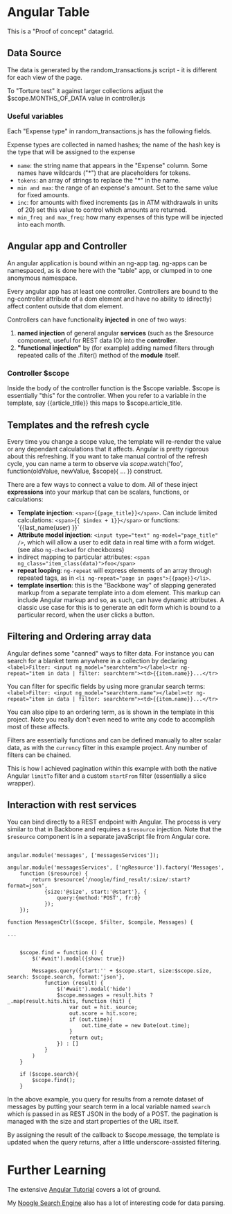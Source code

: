 # Angular Table

This is a "Proof of concept" datagrid.

## Data Source

The data is generated by the random_transactions.js script - it is different for each view of the page.

To "Torture test" it against larger collections adjust the $scope.MONTHS_OF_DATA value in controller.js

### Useful variables

Each "Expense type" in random_transactions.js has the following fields.

Expense types are collected in named hashes; the name of the hash key is the type that will be assigned to the expense

 * `name`: the string name that appears in the "Expense" column. Some names have wildcards ("*") that are placeholders for tokens.
 * `tokens`: an array of strings to replace the "*" in the name.
 * `min and max`: the range of an expense's amount. Set to the same value for fixed amounts.
 * `inc`: for amounts with fixed increments (as in ATM withdrawals in units of 20) set this value to control which amounts are returned.
 * `min_freq and max_freq`: how many expenses of this type will be injected into each month.


## Angular app and Controller

An angular application is bound within an ng-app tag. ng-apps can be namespaced, as is done here with the "table" app, or clumped in to one anonymous namespace.

Every angular app has at least one controller. Controllers are bound to the ng-controller attribute of a dom element and have no ability to (directly) affect content outside that dom element.

Controllers can have functionality __injected__ in one of two ways:
 1. __named injection__ of general angular __services__ (such as the $resource component, useful for REST data IO) into the __controller__.
 2. __"functional injection"__ by (for example) adding named filters through repeated calls of the .filter() method of the __module__ itself.

### Controller $scope

Inside the body of the controller function is the $scope variable. $scope is essentially "this" for the controller. When you refer to a variable in the template, say {{article_title}} this maps to $scope.article_title.

## Templates and the refresh cycle

Every time you change a scope value, the template will re-render the value or any dependant calculations that it affects. Angular is pretty rigorous about this refreshing. If you want to take manual control of the refresh cycle, you can name a term to observe via $scope.$watch('foo', function(oldValue, newValue, $scope){ ... }) construct.

There are a few ways to connect a value to dom. All of these inject __expressions__ into your markup that can be scalars, functions, or calculations:

* __Template injection__: `<span>{{page_title}}</span>`. Can include limited calculations: `<span>{{ $index + 1}}</span>` or functions: '<span>{{last_name(user) }}</span>`
* __Attribute model injection__: `<input type="text" ng-model="page_title" />`, which will allow a user to edit data in real time with a form widget. (see also `ng-checked` for checkboxes)
* indirect mapping to particular attributes: `<span ng_class="item_class(data)">foo</span>`
* __repeat looping__: `ng-repeat` will express elements of an array through repeated tags, as in `<li ng-repeat="page in pages">{{page}}</li>`.
* __template insertion__: this is the "Backbone way" of slapping generated markup from a separate template into a dom element. This markup can include Angular markup and so, as such, can have dynamic attributes. A classic use case for this is to generate an edit form which is bound to a particular record, when the user clicks a button.

## Filtering and Ordering array data

Angular defines some "canned" ways to filter data. For instance you can search for a blanket term anywhere in a collection by declaring `<label>Filter: <input ng_model="searchterm"></label><tr ng-repeat="item in data | filter: searchterm"><td>{{item.name}}...</tr>`

You can filter for specific fields by using more granular search terms: `<label>Filter: <input ng_model="searchterm.name"></label><tr ng-repeat="item in data | filter: searchterm"><td>{{item.name}}...</tr>`

You can also pipe to an ordering term, as is shown in the template in this project. Note you really don't even need to write any code to accomplish most of these affects.

Filters are essentially functions and can be defined manually to alter scalar data, as with the `currency` filter in this example project. Any number of filters can be chained.

This is how I achieved pagination within this example with both the native Angular `limitTo` filter and a custom `startFrom` filter (essentially a slice wrapper).

## Interaction with rest services

You can bind directly to a REST endpoint with Angular. The process is very similar to that in Backbone and requires a `$resource` injection. Note that the `$resource` component is in a separate javaScript file from Angular core.

```language="javaScript"

angular.module('messages', ['messagesServices']);

angular.module('messagesServices', ['ngResource']).factory('Messages',
    function ($resource) {
        return $resource('/noogle/find_result/:size/:start?format=json',
            {size:'@size', start:'@start'}, {
                query:{method:'POST', fr:0}
            });
    });

function MessagesCtrl($scope, $filter, $compile, Messages) {

...


    $scope.find = function () {
        $('#wait').modal({show: true})

        Messages.query({start:'' + $scope.start, size:$scope.size, search: $scope.search, format:'json'},
            function (result) {
                $('#wait').modal('hide')
                $scope.messages = result.hits ? _.map(result.hits.hits, function (hit) {
                    var out = hit._source;
                    out.score = hit.score;
                    if (out.time){
                        out.time_date = new Date(out.time);
                    }
                    return out;
                }) : []
            }
        )
    }

    if ($scope.search){
        $scope.find();
    }

```

In the above example, you query for results from a remote dataset of messages by putting your search term in a local variable named `search` which is passed in as REST JSON in the body of a POST. the pagination is managed with the size and start properties of the URL itself.

By assigning the result of the callback to $scope.message, the template is updated when the query returns, after a little underscore-assisted filtering.

# Further Learning

The extensive [Angular Tutorial](http://docs.angularjs.org/tutorial) covers a lot of ground.

My [Noogle Search Engine](http://noogle.io/noogle/find?search=foo) also has a lot of interesting code for data parsing.
